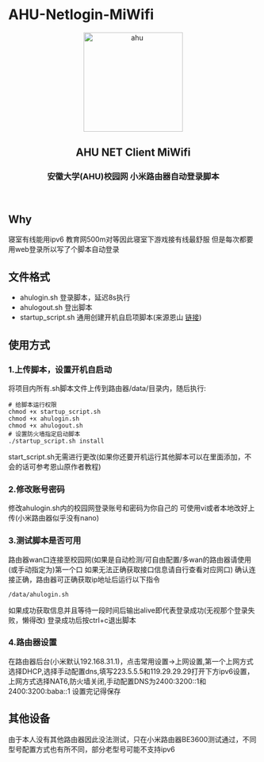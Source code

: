 # AHU-Netlogin-MiWifi
<p align="center">
<img src="https://github.com/MoeclubM/AHU-Netlogin-WinUI3/blob/main/Assets/logo.png?raw=true" width="200" alt="ahu"/>
</p>
<h2 align="center">AHU NET Client MiWifi</h2>
<h3 align="center">安徽大学(AHU)校园网 小米路由器自动登录脚本</h3>
<p align="center">
<img src="https://img.shields.io/github/v/release/MoeclubM/AHU-Netlogin-MiWifi" alt="">
<img src="https://img.shields.io/github/issues/MoeclubM/AHU-Netlogin-MiWifi?color=rgb%2877%20199%20166%29" alt="">
<img src="https://img.shields.io/github/downloads/MoeclubM/AHU-Netlogin-MiWifi/total?color=ea8f14&label=users" alt="">
<img src="https://img.shields.io/github/license/MoeclubM/AHU-Netlogin-MiWifi" alt="">
</p>

## Why
寝室有线能用ipv6 教育网500m对等因此寝室下游戏接有线最舒服 但是每次都要用web登录所以写了个脚本自动登录

## 文件格式
- ahulogin.sh 登录脚本，延迟8s执行
- ahulogout.sh 登出脚本
- startup_script.sh 通用创建开机自启项脚本(来源恩山 [链接](https://www.right.com.cn/forum/thread-8340357-1-1.html))

## 使用方式
### 1.上传脚本，设置开机自启动
将项目内所有.sh脚本文件上传到路由器/data/目录内，随后执行:
```
# 给脚本运行权限
chmod +x startup_script.sh
chmod +x ahulogin.sh
chmod +x ahulogout.sh
# 设置防火墙指定启动脚本
./startup_script.sh install
```
start_script.sh无需进行更改(如果你还要开机运行其他脚本可以在里面添加，不会的话可参考恩山原作者教程)

### 2.修改账号密码
修改ahulogin.sh内的校园网登录账号和密码为你自己的
可使用vi或者本地改好上传(小米路由器似乎没有nano)
### 3.测试脚本是否可用
路由器wan口连接至校园网(如果是自动检测/可自由配置/多wan的路由器请使用(或手动指定为)第一个口 如果无法正确获取接口信息请自行查看对应网口)
确认连接正确，路由器可正确获取ip地址后运行以下指令
```shell
/data/ahulogin.sh
```
如果成功获取信息并且等待一段时间后输出alive即代表登录成功(无视那个登录失败，懒得改)
登录成功后按ctrl+c退出脚本

### 4.路由器设置
在路由器后台(小米默认192.168.31.1)，点击常用设置->上网设置,第一个上网方式选择DHCP,选择手动配置dns,填写223.5.5.5和119.29.29.29打开下方ipv6设置，上网方式选择NAT6,防火墙关闭,手动配置DNS为2400:3200::1和2400:3200:baba::1 设置完记得保存

## 其他设备
由于本人没有其他路由器因此没法测试，只在小米路由器BE3600测试通过，不同型号配置方式也有所不同，部分老型号可能不支持ipv6
